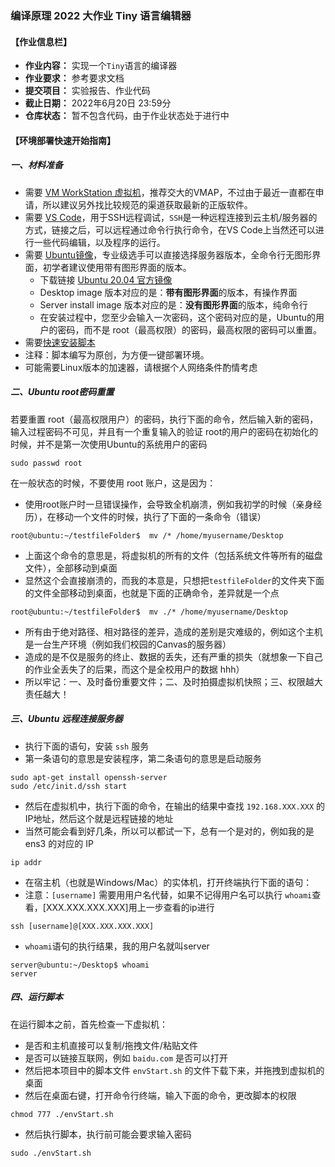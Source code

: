 ### 编译原理 2022 大作业 Tiny 语言编辑器

#### 【作业信息栏】

- **作业内容：** 实现一个`Tiny`语言的编译器
- **作业要求：** 参考要求文档
- **提交项目：** 实验报告、作业代码
- **截止日期：** 2022年6月20日 23:59分
- **仓库状态：** 暂不包含代码，由于作业状态处于进行中

#### 【环境部署快速开始指南】

##### 一、材料准备
- 需要 [VM WorkStation 虚拟机](https://www.vmware.com/company/labs-academic-software.html)，推荐交大的VMAP，不过由于最近一直都在申请，所以建议另外找比较规范的渠道获取最新的正版软件。
- 需要 [VS Code](https://code.visualstudio.com/)，用于SSH远程调试，`SSH`是一种远程连接到云主机/服务器的方式，链接之后，可以远程通过命令行执行命令，在VS Code上当然还可以进行一些代码编辑，以及程序的运行。
- 需要 [Ubuntu镜像](https://cn.ubuntu.com/)，专业级选手可以直接选择服务器版本，全命令行无图形界面，初学者建议使用带有图形界面的版本。
  - 下载链接 [Ubuntu 20.04 官方镜像](https://releases.ubuntu.com/20.04.4/)
  - Desktop image 版本对应的是：**带有图形界面**的版本，有操作界面
  - Server install image 版本对应的是：**没有图形界面**的版本，纯命令行
  - 在安装过程中，您至少会输入一次密码，这个密码对应的是，Ubuntu的用户的密码，而不是 root（最高权限）的密码，最高权限的密码可以重置。
- 需要[快速安装脚本](https://github.com/Musicminion/Compile-Principal-Assignment/blob/main/envStart.sh)
- 注释：脚本编写为原创，为方便一键部署环境。
- 可能需要Linux版本的加速器，请根据个人网络条件酌情考虑

##### 二、Ubuntu root密码重置
若要重置 root（最高权限用户）的密码，执行下面的命令，然后输入新的密码，输入过程密码不可见，并且有一个重复输入的验证
root的用户的密码在初始化的时候，并不是第一次使用Ubuntu的系统用户的密码
```
sudo passwd root
```
在一般状态的时候，不要使用 root 账户，这是因为：
- 使用root账户时一旦错误操作，会导致全机崩溃，例如我初学的时候（亲身经历），在移动一个文件的时候，执行了下面的一条命令（错误）
```
root@ubuntu:~/testfileFolder$  mv /* /home/myusername/Desktop
```
- 上面这个命令的意思是，将虚拟机的所有的文件（包括系统文件等所有的磁盘文件），全部移动到桌面
- 显然这个会直接崩溃的，而我的本意是，只想把`testfileFolder`的文件夹下面的文件全部移动到桌面，也就是下面的正确命令，差异就是一个点
```
root@ubuntu:~/testfileFolder$  mv ./* /home/myusername/Desktop
```
- 所有由于绝对路径、相对路径的差异，造成的差别是灾难级的，例如这个主机是一台生产环境（例如我们校园的Canvas的服务器）
- 造成的是不仅是服务的终止、数据的丢失，还有严重的损失（就想象一下自己的作业全丢失了的后果，而这个是全校用户的数据 hhh）
- 所以牢记：一、及时备份重要文件；二、及时拍摄虚拟机快照；三、权限越大责任越大！


##### 三、Ubuntu 远程连接服务器
- 执行下面的语句，安装 `ssh` 服务
- 第一条语句的意思是安装程序，第二条语句的意思是启动服务
```
sudo apt-get install openssh-server
sudo /etc/init.d/ssh start
```

- 然后在虚拟机中，执行下面的命令，在输出的结果中查找 `192.168.XXX.XXX` 的IP地址，然后这个就是远程链接的地址
- 当然可能会看到好几条，所以可以都试一下，总有一个是对的，例如我的是 ens3 的对应的 IP
```
ip addr
```

- 在宿主机（也就是Windows/Mac）的实体机，打开终端执行下面的语句：
- 注意：`[username]` 需要用用户名代替，如果不记得用户名可以执行 `whoami`查看，[XXX.XXX.XXX.XXX]用上一步查看的ip进行
```
ssh [username]@[XXX.XXX.XXX.XXX]
```

- `whoami`语句的执行结果，我的用户名就叫server
```
server@ubuntu:~/Desktop$ whoami
server
```

##### 四、运行脚本
在运行脚本之前，首先检查一下虚拟机：
- 是否和主机直接可以复制/拖拽文件/粘贴文件
- 是否可以链接互联网，例如 `baidu.com` 是否可以打开
- 然后把本项目中的脚本文件 `envStart.sh` 的文件下载下来，并拖拽到虚拟机的桌面
- 然后在桌面右键，打开命令行终端，输入下面的命令，更改脚本的权限
```
chmod 777 ./envStart.sh
```
- 然后执行脚本，执行前可能会要求输入密码
```
sudo ./envStart.sh
```









